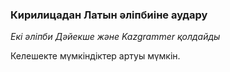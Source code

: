 ### Кирилицадан Латын әліпбиіне аудару

*Екі әліпби Дәйекше және Kazgrammer қолдайды*

Келешекте мүмкіндіктер артуы мүмкін.
